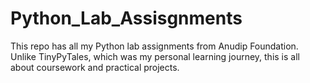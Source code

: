 # Python_Lab_Assisgnments
This repo has all my Python lab assignments from Anudip Foundation. Unlike TinyPyTales, which was my personal learning journey, this is all about coursework and practical projects.
